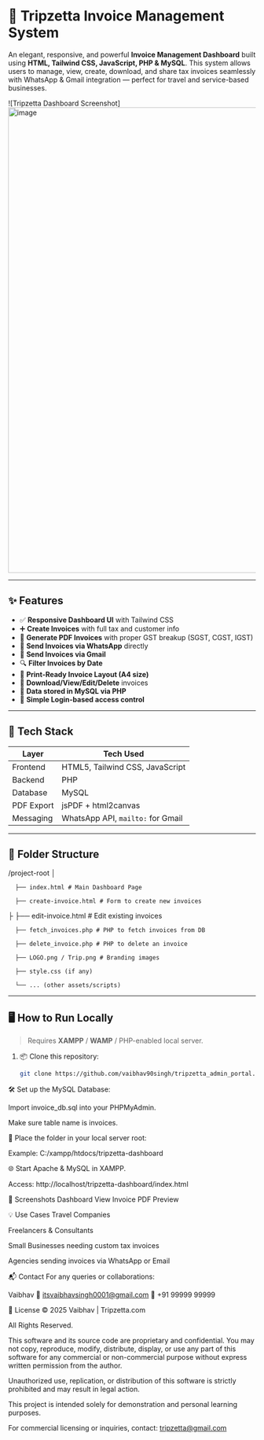 # 🧾 Tripzetta Invoice Management System

An elegant, responsive, and powerful **Invoice Management Dashboard** built using **HTML, Tailwind CSS, JavaScript, PHP & MySQL**. This system allows users to manage, view, create, download, and share tax invoices seamlessly with WhatsApp & Gmail integration — perfect for travel and service-based businesses.

![Tripzetta Dashboard Screenshot]
<img width="947" alt="image" src="https://github.com/user-attachments/assets/626417e6-6a22-4821-894c-2a178e720feb" />

---

## ✨ Features

- ✅ **Responsive Dashboard UI** with Tailwind CSS
- ➕ **Create Invoices** with full tax and customer info
- 📄 **Generate PDF Invoices** with proper GST breakup (SGST, CGST, IGST)
- 📲 **Send Invoices via WhatsApp** directly
- 📧 **Send Invoices via Gmail**
- 🔍 **Filter Invoices by Date**
- 🧾 **Print-Ready Invoice Layout (A4 size)**
- 📂 **Download/View/Edit/Delete** invoices
- 💾 **Data stored in MySQL via PHP**
- 🔐 **Simple Login-based access control**

---

## 🧰 Tech Stack

| Layer       | Tech Used                      |
|------------|----------------------------------|
| Frontend   | HTML5, Tailwind CSS, JavaScript |
| Backend    | PHP                              |
| Database   | MySQL                            |
| PDF Export | jsPDF + html2canvas              |
| Messaging  | WhatsApp API, `mailto:` for Gmail|

---

## 📂 Folder Structure

/project-root
      │

      ├── index.html # Main Dashboard Page

      ├── create-invoice.html # Form to create new invoices

├     ├── edit-invoice.html # Edit existing invoices

      ├── fetch_invoices.php # PHP to fetch invoices from DB

      ├── delete_invoice.php # PHP to delete an invoice

      ├── LOGO.png / Trip.png # Branding images

      ├── style.css (if any)

      └── ... (other assets/scripts)

---

## 🖥️ How to Run Locally

> Requires **XAMPP** / **WAMP** / PHP-enabled local server.

1. 📦 Clone this repository:
   ```bash
   git clone https://github.com/vaibhav90singh/tripzetta_admin_portal.git
🛠️ Set up the MySQL Database:

Import invoice_db.sql into your PHPMyAdmin.

Make sure table name is invoices.

🔧 Place the folder in your local server root:

Example: C:/xampp/htdocs/tripzetta-dashboard

🌐 Start Apache & MySQL in XAMPP.

Access: http://localhost/tripzetta-dashboard/index.html

📸 Screenshots
Dashboard View	Invoice PDF Preview

💡 Use Cases
Travel Companies

Freelancers & Consultants

Small Businesses needing custom tax invoices

Agencies sending invoices via WhatsApp or Email

📬 Contact
For any queries or collaborations:

Vaibhav
📧 itsvaibhavsingh0001@gmail.com
📱 +91 99999 99999

📄 License
© 2025 Vaibhav | Tripzetta.com

All Rights Reserved.

This software and its source code are proprietary and confidential. You may not copy, reproduce, modify, distribute, display, or use any part of this software for any commercial or non-commercial purpose without express written permission from the author.

Unauthorized use, replication, or distribution of this software is strictly prohibited and may result in legal action.

This project is intended solely for demonstration and personal learning purposes.

For commercial licensing or inquiries, contact: tripzetta@gmail.com

